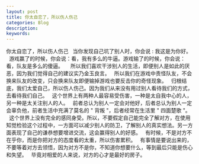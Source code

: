 ```yaml
---
layout: post
title: 你太自恋了，所以伤人伤己
categories: Blog
description: 
keywords: 
---
```


你太自恋了，所以伤人伤己
 
当你发现自己坑了别人时，你会说 : 我这是为你好。
 
游戏赢了的时候，你会说：看，我有多么的牛逼。游戏输了的时候，你会说：看，队友是多么的傻逼。
 
 
所以我们喜欢干涉别人的生活，即便别人是如此的厌恶，因为我们觉得自己的建议实乃金玉良言。
 
所以我们在游戏中责怪队友，不会换来队友的改变，只会换来队友即便输掉游戏也要反击你的奇怪现象。
 
归根结底，我们太爱自己，所以伤人伤己。因为我们从来没有用过别人看待我们的方式，去看待我们自己。
 
这个世界上有两种人最容易受伤害，一种是太自我中心的人，另一种是太关注别人的人。
 
前者总认为别人一定会对他好，后者总认为别人一定会辜负他，前者生活中充满了莫名的 " 背叛 "，后者经常在生活里 " 四面楚歌 "。
 
这个世界上没有完全的感同身受。所以，不要假定自己能完全了解对方，在使用知觉检验这个过程中，一方面可以减少别人的防卫，了解别人的真实想法。另一方面表现了自己的谦恭想要增进交流，这会赢得别人的好感。
 
有时候，不是对方不在乎你，而是你把对方的态度看的太重，所以伤害累积。
 
有事情是要说出来的，不要等着对方去领悟，因为对方不是你，不知道你想要什么，等到最后只能是伤心和失望。
 
毕竟对相爱的人来说，对方的心才是最好的房子。